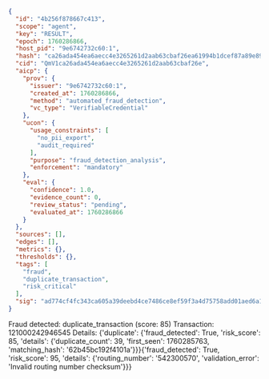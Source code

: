 ```json
{
  "id": "4b256f878667c413",
  "scope": "agent",
  "key": "RESULT",
  "epoch": 1760286866,
  "host_pid": "9e6742732c60:1",
  "hash": "ca26ada454ea6aecc4e3265261d2aab63cbaf26ea61994b1dcef87a89e89d435",
  "cid": "QmV1ca26ada454ea6aecc4e3265261d2aab63cbaf26e",
  "aicp": {
    "prov": {
      "issuer": "9e6742732c60:1",
      "created_at": 1760286866,
      "method": "automated_fraud_detection",
      "vc_type": "VerifiableCredential"
    },
    "ucon": {
      "usage_constraints": [
        "no_pii_export",
        "audit_required"
      ],
      "purpose": "fraud_detection_analysis",
      "enforcement": "mandatory"
    },
    "eval": {
      "confidence": 1.0,
      "evidence_count": 0,
      "review_status": "pending",
      "evaluated_at": 1760286866
    }
  },
  "sources": [],
  "edges": [],
  "metrics": {},
  "thresholds": {},
  "tags": [
    "fraud",
    "duplicate_transaction",
    "risk_critical"
  ],
  "sig": "ad774cf4fc343ca605a39deebd4ce7486ce8ef59f3a4d75758add01aed6a13f8"
}
```

Fraud detected: duplicate_transaction (score: 85)
Transaction: 121000242946545
Details: {'duplicate': {'fraud_detected': True, 'risk_score': 85, 'details': {'duplicate_count': 39, 'first_seen': 1760285763, 'matching_hash': '62b45bc192f4101a'}}}{'fraud_detected': True, 'risk_score': 95, 'details': {'routing_number': '542300570', 'validation_error': 'Invalid routing number checksum'}}}